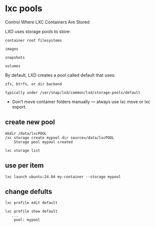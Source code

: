 # lxc pools

Control Where LXC Containers Are Stored

LXD uses storage pools to store:

    container root filesystems

    images

    snapshots

    volumes

By default, LXD creates a pool called default that uses:

    zfs, btrfs, or dir backend

    typically under /var/snap/lxd/common/lxd/storage-pools/default


* Don’t move container folders manually — always use lxc move or lxc export.


## create new pool

```
mkdir /data/lxcPOOL
/xc storage create mypool dir source=/data/lxcPOOL
    Storage pool mypool created

lxc storage list
```

## use per item

```
lxc launch ubuntu:24.04 my-container --storage mypool
```

## change defults

```
lxc profile edit default
```

```
lxc profile show default
   ...
    pool: mypool

```



